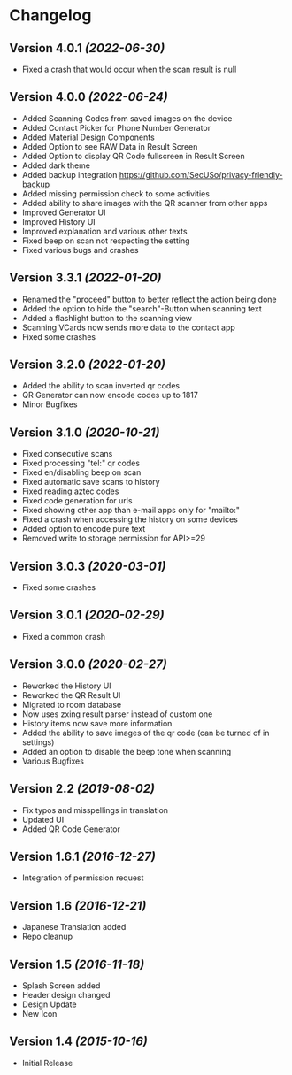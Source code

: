 Changelog
==========

Version 4.0.1 *(2022-06-30)*
----------------------------

* Fixed a crash that would occur when the scan result is null


Version 4.0.0 *(2022-06-24)*
----------------------------

* Added Scanning Codes from saved images on the device
* Added Contact Picker for Phone Number Generator
* Added Material Design Components
* Added Option to see RAW Data in Result Screen
* Added Option to display QR Code fullscreen in Result Screen
* Added dark theme
* Added backup integration https://github.com/SecUSo/privacy-friendly-backup
* Added missing permission check to some activities
* Added ability to share images with the QR scanner from other apps
* Improved Generator UI
* Improved History UI
* Improved explanation and various other texts
* Fixed beep on scan not respecting the setting
* Fixed various bugs and crashes


Version 3.3.1 *(2022-01-20)*
----------------------------

* Renamed the "proceed" button to better reflect the action being done
* Added the option to hide the "search"-Button when scanning text
* Added a flashlight button to the scanning view
* Scanning VCards now sends more data to the contact app
* Fixed some crashes

Version 3.2.0 *(2022-01-20)*
----------------------------

* Added the ability to scan inverted qr codes
* QR Generator can now encode codes up to 1817
* Minor Bugfixes

Version 3.1.0 *(2020-10-21)*
----------------------------

* Fixed consecutive scans
* Fixed processing "tel:" qr codes
* Fixed en/disabling beep on scan
* Fixed automatic save scans to history
* Fixed reading aztec codes
* Fixed code generation for urls
* Fixed showing other app than e-mail apps only for "mailto:"
* Fixed a crash when accessing the history on some devices
* Added option to encode pure text
* Removed write to storage permission for API>=29

Version 3.0.3 *(2020-03-01)*
----------------------------

* Fixed some crashes

Version 3.0.1 *(2020-02-29)*
----------------------------

* Fixed a common crash

Version 3.0.0 *(2020-02-27)*
----------------------------

* Reworked the History UI
* Reworked the QR Result UI
* Migrated to room database
* Now uses zxing result parser instead of custom one
* History items now save more information
* Added the ability to save images of the qr code (can be turned of in settings)
* Added an option to disable the beep tone when scanning
* Various Bugfixes

Version 2.2 *(2019-08-02)*
----------------------------

* Fix typos and misspellings in translation
* Updated UI
* Added QR Code Generator

Version 1.6.1 *(2016-12-27)*
----------------------------

* Integration of permission request

Version 1.6 *(2016-12-21)*
----------------------------

* Japanese Translation added
* Repo cleanup

Version 1.5 *(2016-11-18)*
----------------------------

* Splash Screen added
* Header design changed
* Design Update
* New Icon

Version 1.4 *(2015-10-16)*
----------------------------

* Initial Release

